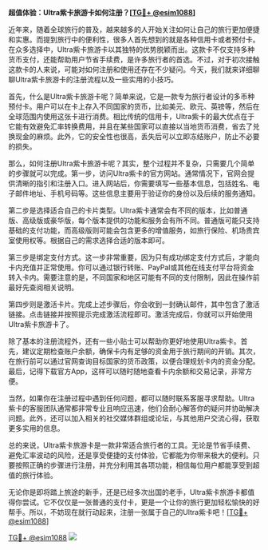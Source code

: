 **超值体验：Ultra紫卡旅游卡如何注册？[[TG💪+ @esim1088](https://t.me/s/esim1088)]**

近年来，随着全球旅行的普及，越来越多的人开始关注如何让自己的旅行更加便捷和实惠。而提到旅行中的便利性，很多人首先想到的就是各种信用卡或者预付卡。在众多选择中，Ultra紫卡旅游卡以其独特的优势脱颖而出。这款卡不仅支持多种货币支付，还能帮助用户节省手续费，是许多旅行者的首选。不过，对于初次接触这款卡的人来说，可能对如何注册和使用还存在不少疑问。今天，我们就来详细聊聊Ultra紫卡旅游卡的注册流程以及一些实用的小技巧。

首先，什么是Ultra紫卡旅游卡呢？简单来说，它是一款专为旅行者设计的多币种预付卡。用户可以在卡上存入不同国家的货币，比如美元、欧元、英镑等，然后在全球范围内使用这张卡进行消费。相比传统的信用卡，Ultra紫卡的最大优点在于它能有效避免汇率转换费用，并且在某些国家可以直接以当地货币消费，省去了兑换现金的麻烦。此外，它的安全性也很高，丢失后可以立即冻结账户，防止不必要的损失。

那么，如何注册Ultra紫卡旅游卡呢？其实，整个过程并不复杂，只需要几个简单的步骤就可以完成。第一步，访问Ultra紫卡的官方网站。通常情况下，官网会提供清晰的指引和注册入口。进入网站后，你需要填写一些基本信息，包括姓名、电子邮件地址、手机号码等。这些信息主要用于验证你的身份以及后续的服务通知。

第二步是选择适合自己的卡片类型。Ultra紫卡通常会有不同的版本，比如普通版、高级版或豪华版，每个版本提供的功能和服务会有所不同。普通版可能只支持基础的支付功能，而高级版则可能会包含更多的增值服务，如旅行保险、机场贵宾室使用权等。根据自己的需求选择合适的版本即可。

第三步是绑定支付方式。这一步非常重要，因为只有成功绑定支付方式后，才能向卡内充值并正常使用。你可以通过银行转账、PayPal或其他在线支付平台将资金转入卡内。需要注意的是，不同国家和地区可能有不同的支付限制，因此在操作前最好先查阅相关说明。

第四步则是激活卡片。完成上述步骤后，你会收到一封确认邮件，其中包含了激活链接。点击链接并按照提示完成激活流程即可。激活完成后，你就可以开始使用Ultra紫卡旅游卡了。

除了基本的注册流程外，还有一些小贴士可以帮助你更好地使用Ultra紫卡。首先，建议定期检查账户余额，确保卡内有足够的资金用于旅行期间的开销。其次，在旅行前可以通过官网查询目标国家的货币政策，以便合理规划卡内的资金分配。最后，记得下载官方App，这样可以随时随地查看卡内余额和交易记录，非常方便。

当然，如果你在注册过程中遇到任何问题，都可以随时联系客服寻求帮助。Ultra紫卡的客服团队通常都非常专业且响应迅速，他们会耐心解答你的疑问并协助解决问题。此外，还可以加入相关的社交媒体群组或论坛，与其他用户交流心得，获取更多实用的信息。

总的来说，Ultra紫卡旅游卡是一款非常适合旅行者的工具。无论是节省手续费、避免汇率波动的风险，还是享受便捷的支付体验，它都能为你带来极大的便利。只要按照正确的步骤进行注册，并充分利用其各项功能，相信每位用户都能享受到超值的旅行体验。

无论你是即将踏上旅途的新手，还是已经多次出国的老手，Ultra紫卡旅游卡都值得你尝试。它不仅仅是一张普通的支付卡，更是一个让你的旅行更加轻松愉快的好帮手。所以，不妨现在就行动起来，注册一张属于自己的Ultra紫卡吧！[[TG💪+ @esim1088](https://t.me/s/esim1088)]

[TG💪+ @esim1088](https://t.me/s/esim1088) ![](https://i.postimg.cc/4NQfJmqS/Snipaste-2025-05-13-00-14-12.png)